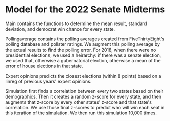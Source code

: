# Model for the 2022 Senate Midterms

Main contains the functions to determine the mean result, standard deviation, and democrat win chance for every state.

Pollingaverage contains the polling averages created from FiveThirtyEight's polling database and pollster ratings. We augment this polling average by the actual results to find the polling error. For 2018, when there were no presidential elections, we used a heirarchy: if there was a senate election, we used that, otherwise a gubernatorial election, otherwise a mean of the error of house elections in that state.

Expert opinions predicts the closest elections (within 8 points) based on a linreg of previous years' expert opinions.

Simulation first finds a correlation between every two states based on their demographics. Then it creates a random z-score for every state, and then augments that z-score by every other states' z-score and that state's correlation. We use those final z-scores to predict who will win each seat in this iteration of the simulation. We then run this simulation 10,000 times.
